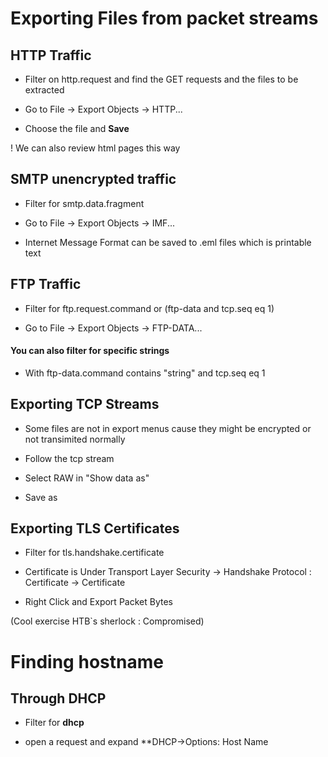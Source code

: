 


# Exporting Files from packet streams



## HTTP Traffic

- Filter on http.request and find the GET requests and the files to be extracted

- Go to File → Export Objects → HTTP...

- Choose the file and **Save**


! We can also review html pages this way


## SMTP unencrypted traffic

- Filter for smtp.data.fragment

- Go to File → Export Objects → IMF...

- Internet Message Format can be saved to .eml files which is printable text


## FTP Traffic

- Filter for ftp.request.command or (ftp-data and tcp.seq eq 1)

- Go to File → Export Objects → FTP-DATA...


#### You can also filter for specific strings 

- With ftp-data.command contains "string" and tcp.seq eq 1



## Exporting TCP Streams

- Some files are not in export menus cause they might be encrypted or not transimited normally

- Follow the tcp stream 

- Select RAW in "Show data as"

- Save as


## Exporting TLS Certificates

- Filter for tls.handshake.certificate

- Certificate is Under Transport Layer Security → Handshake Protocol : Certificate → Certificate

- Right Click and Export Packet Bytes



(Cool exercise HTB`s sherlock : Compromised)


# Finding hostname


## Through DHCP

- Filter for **dhcp**

- open a request and expand **DHCP->Options: Host Name






